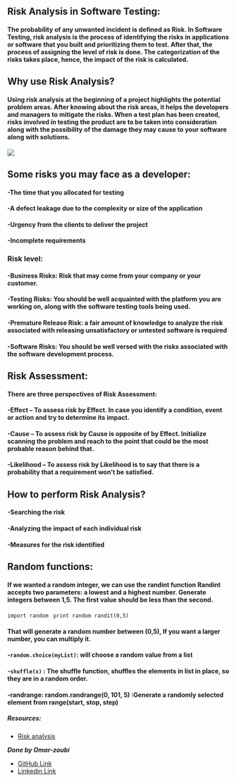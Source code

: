 ## Risk Analysis in Software Testing:
#### The probability of any unwanted incident is defined as Risk. In Software Testing, risk analysis is the process of identifying the risks in applications or software that you built and prioritizing them to test. After that, the process of assigning the level of risk is done. The categorization of the risks takes place, hence, the impact of the risk is calculated.

## Why use Risk Analysis?
#### Using risk analysis at the beginning of a project highlights the potential problem areas. After knowing about the risk areas, it helps the developers and managers to mitigate the risks. When a test plan has been created, risks involved in testing the product are to be taken into consideration along with the possibility of the damage they may cause to your software along with solutions.
![](https://d1jnx9ba8s6j9r.cloudfront.net/blog/wp-content/uploads/2019/08/Picture1-528x290.png)
## Some risks you may face as a developer:
#### -The time that you allocated for testing
#### -A defect leakage due to the complexity or size of the application
#### -Urgency from the clients to deliver the project
#### -Incomplete requirements

### Risk level:
#### -Business Risks: Risk that may come from your company or your customer.
#### -Testing Risks: You should be well acquainted with the platform you are working on, along with the software testing tools being used.
#### -Premature Release Risk: a fair amount of knowledge to analyze the risk associated with releasing unsatisfactory or untested software is required
#### -Software Risks: You should be well versed with the risks associated with the software development process.

## Risk Assessment:
#### There are three perspectives of Risk Assessment:
#### -Effect – To assess risk by Effect. In case you identify a condition, event or action and try to determine its impact.

#### -Cause – To assess risk by Cause is opposite of by Effect. Initialize scanning the problem and reach to the point that could be the most probable reason behind that.

#### -Likelihood – To assess risk by Likelihood is to say that there is a probability that a requirement won’t be satisfied.

## How to perform Risk Analysis?
#### -Searching the risk
#### -Analyzing the impact of each individual risk
#### -Measures for the risk identified

## Random functions:
#### If we wanted a random integer, we can use the randint function Randint accepts two parameters: a lowest and a highest number. Generate integers between 1,5. The first value should be less than the second.
`import random `
`print random randit(0,5)`
#### That will generate a random number between (0,5), If you want a larger number, you can multiply it.
#### -`random.choice(myList)`: will choose a random value from a list
#### -`shuffle(x)` : The shuffle function, shuffles the elements in list in place, so they are in a random order.
#### -randrange: random.randrange(0, 101, 5) :Generate a randomly selected element from range(start, stop, step)


##### Resources:

- [Risk analysis](https://www.edureka.co/blog/risk-analysis-in-software-testing/)





***Done by Omar-zoubi***
- [GitHub Link](https://github.com/Omar-zoubi)
- [Linkedin Link](https://www.linkedin.com/in/omar-alzoubi-54034bb4/)